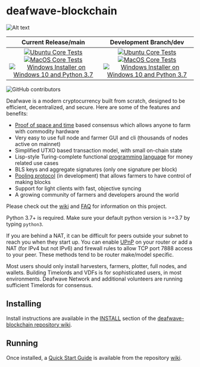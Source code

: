 # deafwave-blockchain

![Alt text](https://www.deafwave.net/img/deafwave_logo.svg)

| Current Release/main | Development Branch/dev |
|         :---:          |          :---:         |
| [![Ubuntu Core Tests](https://github.com/ChandlerFerry/deafwave-blockchain/actions/workflows/build-test-ubuntu-core.yml/badge.svg)](https://github.com/ChandlerFerry/deafwave-blockchain/actions/workflows/build-test-ubuntu-core.yml) [![MacOS Core Tests](https://github.com/ChandlerFerry/deafwave-blockchain/actions/workflows/build-test-macos-core.yml/badge.svg)](https://github.com/ChandlerFerry/deafwave-blockchain/actions/workflows/build-test-macos-core.yml) [![Windows Installer on Windows 10 and Python 3.7](https://github.com/ChandlerFerry/deafwave-blockchain/actions/workflows/build-windows-installer.yml/badge.svg)](https://github.com/ChandlerFerry/deafwave-blockchain/actions/workflows/build-windows-installer.yml)  |  [![Ubuntu Core Tests](https://github.com/ChandlerFerry/deafwave-blockchain/actions/workflows/build-test-ubuntu-core.yml/badge.svg?branch=dev)](https://github.com/ChandlerFerry/deafwave-blockchain/actions/workflows/build-test-ubuntu-core.yml) [![MacOS Core Tests](https://github.com/ChandlerFerry/deafwave-blockchain/actions/workflows/build-test-macos-core.yml/badge.svg?branch=dev)](https://github.com/ChandlerFerry/deafwave-blockchain/actions/workflows/build-test-macos-core.yml) [![Windows Installer on Windows 10 and Python 3.7](https://github.com/ChandlerFerry/deafwave-blockchain/actions/workflows/build-windows-installer.yml/badge.svg?branch=dev)](https://github.com/ChandlerFerry/deafwave-blockchain/actions/workflows/build-windows-installer.yml) |

![GitHub contributors](https://img.shields.io/github/contributors/ChandlerFerry/deafwave-blockchain?logo=GitHub)

Deafwave is a modern cryptocurrency built from scratch, designed to be efficient, decentralized, and secure. Here are some of the features and benefits:
* [Proof of space and time](https://docs.google.com/document/d/1tmRIb7lgi4QfKkNaxuKOBHRmwbVlGL4f7EsBDr_5xZE/edit) based consensus which allows anyone to farm with commodity hardware
* Very easy to use full node and farmer GUI and cli (thousands of nodes active on mainnet)
* Simplified UTXO based transaction model, with small on-chain state
* Lisp-style Turing-complete functional [programming language](https://chialisp.com/) for money related use cases
* BLS keys and aggregate signatures (only one signature per block)
* [Pooling protocol](https://www.deafwave.net/2020/11/10/pools-in-deafwave.html) (in development) that allows farmers to have control of making blocks
* Support for light clients with fast, objective syncing
* A growing community of farmers and developers around the world

Please check out the [wiki](https://github.com/ChandlerFerry/deafwave-blockchain/wiki)
and [FAQ](https://github.com/ChandlerFerry/deafwave-blockchain/wiki/FAQ) for
information on this project.

Python 3.7+ is required. Make sure your default python version is >=3.7
by typing `python3`.

If you are behind a NAT, it can be difficult for peers outside your subnet to
reach you when they start up. You can enable
[UPnP](https://www.homenethowto.com/ports-and-nat/upnp-automatic-port-forward/)
on your router or add a NAT (for IPv4 but not IPv6) and firewall rules to allow
TCP port 7888 access to your peer.
These methods tend to be router make/model specific.

Most users should only install harvesters, farmers, plotter, full nodes, and wallets.
Building Timelords and VDFs is for sophisticated users, in most environments.
Deafwave Network and additional volunteers are running sufficient Timelords
for consensus.

## Installing

Install instructions are available in the
[INSTALL](https://github.com/ChandlerFerry/deafwave-blockchain/wiki/INSTALL)
section of the
[deafwave-blockchain repository wiki](https://github.com/ChandlerFerry/deafwave-blockchain/wiki).

## Running

Once installed, a
[Quick Start Guide](https://github.com/ChandlerFerry/deafwave-blockchain/wiki/Quick-Start-Guide)
is available from the repository
[wiki](https://github.com/ChandlerFerry/deafwave-blockchain/wiki).
